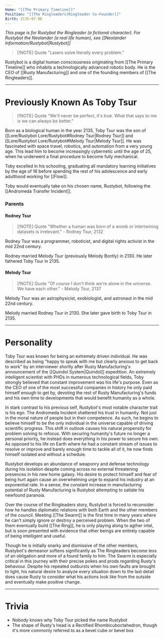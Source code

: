 ```yaml
---
Home: "[[The Primary Timeline]]"
Position: "[[The Ringleaders|Ringleader Co-Founder]]"
Birth: 2135-07-06
---
```

*This page is for Rustybot the Ringleader (a fictional character). For Rustybot the Neolander (a real life human), see [[Neolander Information/Rustybot|Rustybot]]*

>[!NOTE] Quote
>"Lasers solve literally every problem."

Rustybot is a digital human consciousness originating from [[The Primary Timeline]] who inhabits a technologically advanced robotic body. He is the CEO of [[Rusty Manufacturing]] and one of the founding members of  [[The Ringleaders]].

---
# Previously Known As Toby Tsur
>[!NOTE] Quote
>"We'll never be perfect, it's true. What that says to me is we can always be better."

Born as a biological human in the year 2135, Toby Tsur was the son of [[Lore/Rustybot Lore/Rustybot#Rodney Tsur|Rodney Tsur]] and [[Lore/Rustybot Lore/Rustybot#Melody Tsur|Melody Tsur]]. He was fascinated with space travel, robotics, and automation from a very young age. This lead him to become increasingly cybernetic until the age of 25, when he underwent a final procedure to become fully mechanical.

Toby excelled in his schooling, graduating all mandatory learning initiatives by the age of 16 before spending the rest of his adolescence and early adulthood working for [[Flow]].

Toby would eventually take on his chosen name, Rustybot, following the [[Andromeda Transfer Incident]].
### Parents

#### Rodney Tsur
> [!NOTE] Quote
> "Whether a human was born of a womb or intertwining datasets is irrelevant." - Rodney Tsur, 2132

Rodney Tsur was a programmer, roboticist, and digital rights activist in the mid 22nd century.

Rodney married Melody Tsur (previously Melody Bontly) in 2130. He later fathered Toby Tsur in 2135.
#### Melody Tsur
> [!NOTE] Quote
> "Of *course* I don't think we're alone in the universe. We have each other." - Melody Tsur, 2137

Melody Tsur was an astrophysicist, exobiologist, and astronaut in the mid 22nd century.

Melody married Rodney Tsur in 2130. She later gave birth to Toby Tsur in 2135.

---
# Personality
Toby Tsur was known for being an extremely driven individual. He was described as being "happy to speak with me but clearly anxious to get back to work" by an interviewer shortly after Rusty Manufacturing's announcement of the [[Quindol System|Quindol]] expedition. An extremely intelligent scientist with PHDs in numerous technological fields, Toby strongly believed that constant improvement was his life's purpose. Even as the CEO of one of the most successful companies in history he only paid himself enough to get by, devoting the rest of Rusty Manufacturing's funds and his own time to developments that would benefit humanity as a whole.

In stark contrast to his previous self, Rustybot's most notable character trait is his ego. The Andromeda Incident shattered his trust in humanity. Not just in the moral nature of people but in their competence. As such, he begins to believe himself to be the only individual in the universe capable of driving scientific progress. This shift in outlook causes his natural propensity for problem solving to refocus. With securing humanity's future no longer a personal priority, he instead does everything in his power to secure his own. As opposed to his life on Earth where he had a constant stream of issues to resolve or improve and barely enough time to tackle all of it, he now finds himself isolated and without a schedule.

Rustybot develops an abundance of weaponry and defense technology during his isolation despite coming across no external threatening presences in his new home galaxy. His desire to protect himself and fear of being hurt again cause an overwhelming urge to expand his industry at an exponential rate. In a sense, the constant increase in manufacturing potential of Rusty Manufacturing is Rustybot attempting to satiate his newfound paranoia.

Over the course of the Ringleaders story, Rustybot is forced to reconsider how he handles diplomatic relations with both Earth and the other members of the council. Meeting [[The Swarm]] is the first time in many years where he can't simply ignore or destroy a perceived problem. When the two of them eventually build [[The Ring]], he is only playing along to agther intel, but is soon presented with evidence that other beings are entirely capable of being intelligent and useful.

Though he is initially snarky and dismissive of the other members, Rustybot's demeanor softens significantly as The Ringleaders become less of an obligation and more of a found family to him. The Swarm is especially critical in this journey with their precise pokes and prods regarding Rusty's behaviour. Despite his repeated outbursts when his own faults are brought to light, his natural desire to analyze every situation down to the last detail does cause Rusty to consider what his actions look like from the outside and eventually make positive change.

---
# Trivia
- Nobody knows why Toby Tsur picked the name Rustybot
- The shape of Rusty's head is a Rectified Rhombicuboctahedron, though it's more commonly referred to as a bevel cube or bevel box